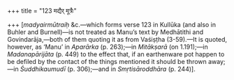 +++
title = "123 मद्यैर् मूत्रैः"

+++
\[*madyairmūtraiḥ* &c.—which forms verse 123 in Kullūka (and also in
Buhler and Burnell)—is not treated as Manu’s text by 
Medhātithi and Govindarāja,—both of them quoting it as from Vaśiṣṭha
(3-59).—It is quoted, however, as ‘Manu’ in *Aparārka* (p. 263);—in
*Mitākṣarā* (on 1.191);—in *Madanapārijāta* (p. 449) to the effect that,
if an earthenware pot happen to be defiled by the contact of the things
mentioned it should be thrown away;—in *Śuddhikaumudī* (p. 306);—and in
*Smṛtisāroddhāra* (p. 244)\].


